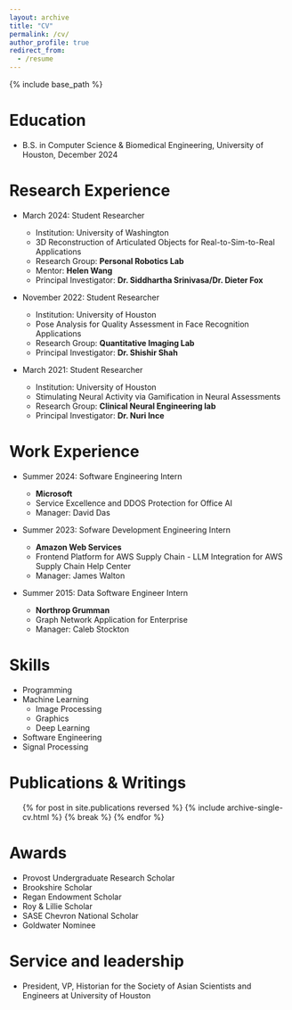 ```yaml
---
layout: archive
title: "CV"
permalink: /cv/
author_profile: true
redirect_from:
  - /resume
---
```


{% include base_path %}

Education
======
* B.S. in Computer Science & Biomedical Engineering, University of Houston, December 2024

Research Experience
======
* March 2024: Student Researcher
  * Institution: University of Washington
  * 3D Reconstruction of Articulated Objects for Real-to-Sim-to-Real Applications
  * Research Group: **Personal Robotics Lab**
  * Mentor: **Helen Wang**
  * Principal Investigator: **Dr. Siddhartha Srinivasa/Dr. Dieter Fox**

* November 2022: Student Researcher
  * Institution: University of Houston
  * Pose Analysis for Quality Assessment in Face Recognition Applications
  * Research Group: **Quantitative Imaging Lab**
  * Principal Investigator: **Dr. Shishir Shah**

* March 2021: Student Researcher 
  * Institution: University of Houston
  * Stimulating Neural Activity via Gamification in Neural Assessments
  * Research Group: **Clinical Neural Engineering lab**
  * Principal Investigator: **Dr. Nuri Ince**

Work Experience
======
* Summer 2024: Software Engineering Intern
  * **Microsoft** 
  * Service Excellence and DDOS Protection for Office AI
  * Manager: David Das

* Summer 2023: Sofware Development Engineering Intern
  * **Amazon Web Services**
  * Frontend Platform for AWS Supply Chain - LLM Integration for AWS Supply Chain Help Center
  * Manager: James Walton

* Summer 2015: Data Software Engineer Intern
  * **Northrop Grumman**
  * Graph Network Application for Enterprise
  * Manager: Caleb Stockton
  
Skills
======
* Programming
* Machine Learning
  * Image Processing
  * Graphics
  * Deep Learning
* Software Engineering
* Signal Processing


Publications & Writings
======
  <ul>{% for post in site.publications reversed %}
    {% include archive-single-cv.html %}
    {% break %}
  {% endfor %}</ul>

  
<!-- Talks
======
  <ul>{% for post in site.talks reversed %}
    {% include archive-single-talk-cv.html  %}
  {% endfor %}</ul> -->
  
<!-- Teaching
======
  <ul>{% for post in site.teaching reversed %}
    {% include archive-single-cv.html %}
  {% endfor %}</ul> -->


Awards 
======
* Provost Undergraduate Research Scholar
* Brookshire Scholar
* Regan Endowment Scholar
* Roy & Lillie Scholar
* SASE Chevron National Scholar
* Goldwater Nominee
  
Service and leadership
======
* President, VP, Historian for the Society of Asian Scientists and Engineers at University of Houston
